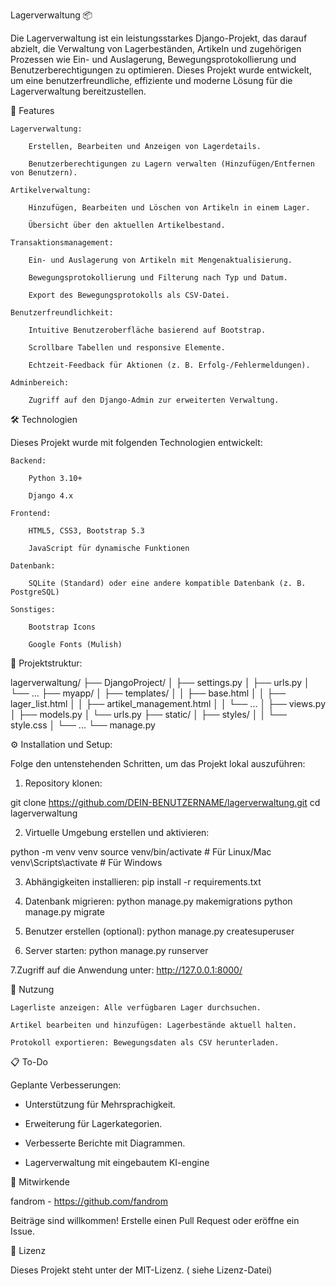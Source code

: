 Lagerverwaltung 📦

Die Lagerverwaltung ist ein leistungsstarkes Django-Projekt, das darauf abzielt, die Verwaltung von Lagerbeständen, Artikeln und zugehörigen Prozessen wie Ein- und Auslagerung, Bewegungsprotokollierung und Benutzerberechtigungen zu optimieren. Dieses Projekt wurde entwickelt, um eine benutzerfreundliche, effiziente und moderne Lösung für die Lagerverwaltung bereitzustellen.

🚀 Features

    Lagerverwaltung:

        Erstellen, Bearbeiten und Anzeigen von Lagerdetails.

        Benutzerberechtigungen zu Lagern verwalten (Hinzufügen/Entfernen von Benutzern).

    Artikelverwaltung:

        Hinzufügen, Bearbeiten und Löschen von Artikeln in einem Lager.

        Übersicht über den aktuellen Artikelbestand.

    Transaktionsmanagement:

        Ein- und Auslagerung von Artikeln mit Mengenaktualisierung.

        Bewegungsprotokollierung und Filterung nach Typ und Datum.

        Export des Bewegungsprotokolls als CSV-Datei.

    Benutzerfreundlichkeit:

        Intuitive Benutzeroberfläche basierend auf Bootstrap.

        Scrollbare Tabellen und responsive Elemente.

        Echtzeit-Feedback für Aktionen (z. B. Erfolg-/Fehlermeldungen).

    Adminbereich:

        Zugriff auf den Django-Admin zur erweiterten Verwaltung.


🛠️ Technologien

Dieses Projekt wurde mit folgenden Technologien entwickelt:

    Backend:

        Python 3.10+

        Django 4.x

    Frontend:

        HTML5, CSS3, Bootstrap 5.3

        JavaScript für dynamische Funktionen

    Datenbank:

        SQLite (Standard) oder eine andere kompatible Datenbank (z. B. PostgreSQL)

    Sonstiges:

        Bootstrap Icons

        Google Fonts (Mulish)

📂 Projektstruktur:

lagerverwaltung/
├── DjangoProject/
│   ├── settings.py
│   ├── urls.py
│   └── ...
├── myapp/
│   ├── templates/
│   │   ├── base.html
│   │   ├── lager_list.html
│   │   ├── artikel_management.html
│   │   └── ...
│   ├── views.py
│   ├── models.py
│   └── urls.py
├── static/
│   ├── styles/
│   │   └── style.css
│   └── ...
└── manage.py


⚙️ Installation und Setup:

Folge den untenstehenden Schritten, um das Projekt lokal auszuführen:

1. Repository klonen:

git clone https://github.com/DEIN-BENUTZERNAME/lagerverwaltung.git
cd lagerverwaltung

2. Virtuelle Umgebung erstellen und aktivieren:

python -m venv venv
source venv/bin/activate  # Für Linux/Mac
venv\Scripts\activate     # Für Windows

3. Abhängigkeiten installieren:		pip install -r requirements.txt

4. Datenbank migrieren:			python manage.py makemigrations
					python manage.py migrate

5. Benutzer erstellen (optional): 	python manage.py createsuperuser

6. Server starten:			python manage.py runserver

7.Zugriff auf die Anwendung unter: 	http://127.0.0.1:8000/


🌟 Nutzung

    Lagerliste anzeigen: Alle verfügbaren Lager durchsuchen.

    Artikel bearbeiten und hinzufügen: Lagerbestände aktuell halten.

    Protokoll exportieren: Bewegungsdaten als CSV herunterladen.

📋 To-Do

Geplante Verbesserungen:

- Unterstützung für Mehrsprachigkeit.

- Erweiterung für Lagerkategorien.

- Verbesserte Berichte mit Diagrammen.

- Lagerverwaltung mit eingebautem KI-engine 
	

🤝 Mitwirkende

fandrom -	https://github.com/fandrom
	
Beiträge sind willkommen! Erstelle einen Pull Request oder eröffne ein Issue.


📜 Lizenz

Dieses Projekt steht unter der MIT-Lizenz. ( siehe Lizenz-Datei)

 
 



